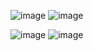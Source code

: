 ![image](https://github.com/cyph3r322/laba5/assets/144318326/6c99b66d-6131-47c8-b392-01df2b8b7c7b)
![image](ttps://github.com/cyph3r322/laba5/assets/144318326/5ca5b545-9fce-4666-8c6d-230b84106a19)

![image](https://github.com/cyph3r322/labaaa4/assets/144318326/85532bf6-3e01-4ece-8ff5-0634ee159330)
![image](https://github.com/cyph3r322/labaaa4/assets/144318326/8f6416ef-2a67-46fd-9aea-92a0ed6962dd)
